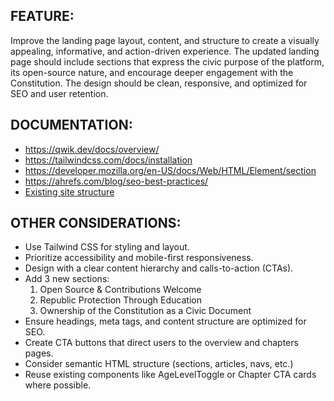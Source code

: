 ## FEATURE:

Improve the landing page layout, content, and structure to create a visually appealing, informative, and action-driven experience. The updated landing page should include sections that express the civic purpose of the platform, its open-source nature, and encourage deeper engagement with the Constitution. The design should be clean, responsive, and optimized for SEO and user retention.

## DOCUMENTATION:

- https://qwik.dev/docs/overview/
- https://tailwindcss.com/docs/installation
- https://developer.mozilla.org/en-US/docs/Web/HTML/Element/section
- https://ahrefs.com/blog/seo-best-practices/
- [Existing site structure](https://constitution-explained.firebaseapp.com)

## OTHER CONSIDERATIONS:

- Use Tailwind CSS for styling and layout.
- Prioritize accessibility and mobile-first responsiveness.
- Design with a clear content hierarchy and calls-to-action (CTAs).
- Add 3 new sections:
  1. Open Source & Contributions Welcome
  2. Republic Protection Through Education
  3. Ownership of the Constitution as a Civic Document
- Ensure headings, meta tags, and content structure are optimized for SEO.
- Create CTA buttons that direct users to the overview and chapters pages.
- Consider semantic HTML structure (sections, articles, navs, etc.)
- Reuse existing components like AgeLevelToggle or Chapter CTA cards where possible.
